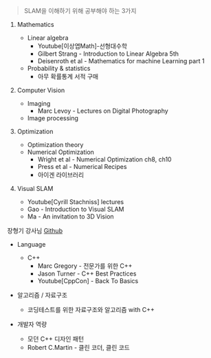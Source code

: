 > SLAM을 이해하기 위해 공부해야 하는 3가지
1. Mathematics
   + Linear algebra
     + Youtube[이상엽Math]-선형대수학
     + Gilbert Strang - Introduction to Linear Algebra 5th
     + Deisenroth et al - Mathematics for machine Learning part 1
   + Probability & statistics
     + 아무 확률통계 서적 구매
2. Computer Vision
   + Imaging
     + Marc Levoy - Lectures on Digital Photography
   + Image processing
3. Optimization
   + Optimization theory
   + Numerical Optimization
     + Wright et al - Numerical Optimization ch8, ch10
     + Press et al - Numerical Recipes
     + 아이겐 라이브러리

4. Visual SLAM
   + Youtube[Cyrill Stachniss] lectures
   + Gao - Introduction to Visual SLAM
   + Ma - An invitation to 3D Vision

장형기 강사님
[Github](http://github.com/changh95/visual-slam-roadmap)

+ Language
  + C++
    + Marc Gregory - 전문가를 위한 C++
    + Jason Turner - C++ Best Practices
    + Youtube[CppCon] - Back To Basics

+ 알고리즘 / 자료구조
  + 코딩테스트를 위한 자료구조와 알고리즘 with C++

+ 개발자 역량
  +  모던 C++ 디자인 패턴
  + Robert C.Martin - 클린 코더, 클린 코드